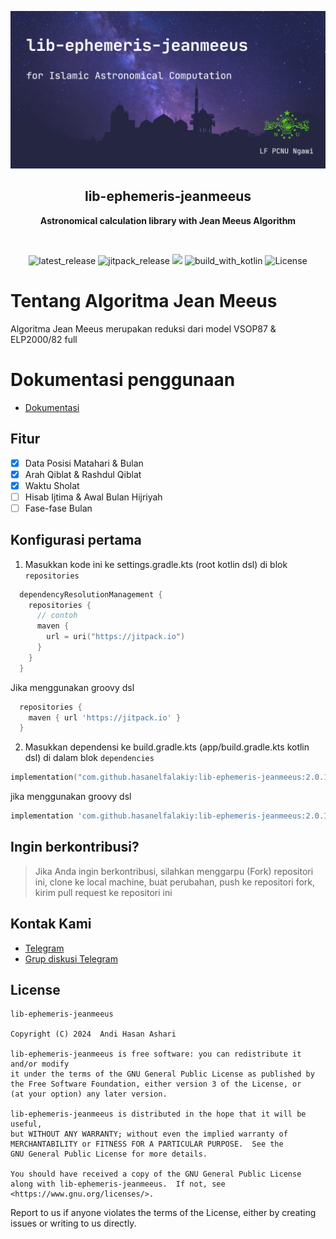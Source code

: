 <p align="center">
  <img src="./img/banner_meeus.png" alt="app_banner"/>
</p>

<h2 align="center"><b>lib-ephemeris-jeanmeeus</b></h2>
<p align="center">
<b>Astronomical calculation library with Jean Meeus Algorithm</b>
<p><br>

<p align="center">
<!-- Latest release -->
<img src="https://img.shields.io/github/v/release/hasanelfalakiy/lib-ephemeris-jeanmeeus?include_releases&label=latest%20release&style=for-the-badge&color=brightgreen" alt="latest_release"/>
<!-- Jitpack release -->
<img src="https://img.shields.io/jitpack/v/hasanelfalakiy/lib-ephemeris-jeanmeeus.svg?style=for-the-badge&color=brightgreen" alt="jitpack_release">
<!-- Github Repo size -->
<img src="https://img.shields.io/github/repo-size/hasanelfalakiy/lib-ephemeris-jeanmeeus?style=for-the-badge">
<!-- Build with Kotlin -->
<img src="https://img.shields.io/badge/Kotlin-C116E3?&style=for-the-badge&logo=kotlin&logoColor=white" alt="build_with_kotlin">
<!-- License -->
<img src="https://img.shields.io/github/license/hasanelfalakiy/lib-ephemeris-jeanmeeus?color=blue&style=for-the-badge&color=brightgreen" alt="License">
</p>

# Tentang Algoritma Jean Meeus
Algoritma Jean Meeus merupakan reduksi dari model VSOP87 & ELP2000/82 full

# Dokumentasi penggunaan
- [Dokumentasi](https://hasanelfalakiy.github.io/lib-ephemeris-jeanmeeus/docs/index.html)

## Fitur

- [x] Data Posisi Matahari & Bulan
- [x] Arah Qiblat & Rashdul Qiblat
- [x] Waktu Sholat
- [ ] Hisab Ijtima & Awal Bulan Hijriyah
- [ ] Fase-fase Bulan

## Konfigurasi pertama

1. Masukkan kode ini ke settings.gradle.kts (root kotlin dsl) di blok ```repositories```
```kotlin.kts
  dependencyResolutionManagement {
    repositories {
      // contoh
      maven {
        url = uri("https://jitpack.io")
      }
    }
  }
```
Jika menggunakan groovy dsl
```groovy
  repositories {
    maven { url 'https://jitpack.io' }
  }
```
2. Masukkan dependensi ke build.gradle.kts (app/build.gradle.kts kotlin dsl)
di dalam blok ```dependencies``` 

```kotlin.kts
implementation("com.github.hasanelfalakiy:lib-ephemeris-jeanmeeus:2.0.1")
```
jika menggunakan groovy dsl
```groovy
implementation 'com.github.hasanelfalakiy:lib-ephemeris-jeanmeeus:2.0.1'
```
## Ingin berkontribusi?

> Jika Anda ingin berkontribusi, silahkan menggarpu (Fork) repositori ini, clone ke local machine, buat perubahan, push ke repositori fork, kirim pull request ke repositori ini

## Kontak Kami

- [Telegram](https://t.me/moonelfalakiy)
- [Grup diskusi Telegram](https://t.me/moonlight_studio01/9)

## License

```
lib-ephemeris-jeanmeeus

Copyright (C) 2024  Andi Hasan Ashari

lib-ephemeris-jeanmeeus is free software: you can redistribute it and/or modify
it under the terms of the GNU General Public License as published by
the Free Software Foundation, either version 3 of the License, or
(at your option) any later version.

lib-ephemeris-jeanmeeus is distributed in the hope that it will be useful,
but WITHOUT ANY WARRANTY; without even the implied warranty of
MERCHANTABILITY or FITNESS FOR A PARTICULAR PURPOSE.  See the
GNU General Public License for more details.

You should have received a copy of the GNU General Public License
along with lib-ephemeris-jeanmeeus.  If not, see <https://www.gnu.org/licenses/>.
```
Report to us if anyone violates the terms of the License, either by creating issues or writing to us directly.
